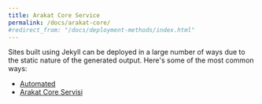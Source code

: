 ```yaml
---
title: Arakat Core Service
permalink: /docs/arakat-core/
#redirect_from: "/docs/deployment-methods/index.html"
---
```


Sites built using Jekyll can be deployed in a large number of ways due to the static nature of the generated output. Here's some of the most common ways:

* [Automated](/docs/deployment/automated/)
* [Arakat Core Servisi](/docs/arakat-core/arakat-core/)

